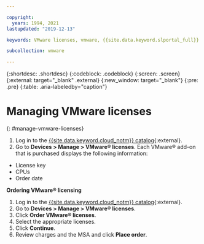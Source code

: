 ```yaml
---

copyright:
  years: 1994, 2021
lastupdated: "2019-12-13"

keywords: VMware licenses, vmware, {{site.data.keyword.slportal_full}}

subcollection: vmware

---
```


{:shortdesc: .shortdesc}
{:codeblock: .codeblock}
{:screen: .screen}
{:external: target="_blank" .external}
{:new_window: target="_blank"}
{:pre: .pre}
{:table: .aria-labeledby="caption"}

# Managing VMware licenses
{: #manage-vmware-licenses}

1. Log in to the [{{site.data.keyword.cloud_notm}} catalog](https://cloud.ibm.com/catalog/){:external}.
2. Go to **Devices > Manage > VMware&reg; licenses**. Each VMware&reg; add-on that is purchased displays the following information:
  * License key
  * CPUs
  * Order date

**Ordering VMware&reg; licensing**
1. Log in to the [{{site.data.keyword.cloud_notm}} catalog](https://cloud.ibm.com/catalog/){:external}.
2. Go to **Devices > Manage > VMware&reg; licenses**.
3. Click **Order VMware&reg; licenses**.
4. Select the appropriate licenses.
5. Click **Continue**.
6. Review charges and the MSA and click **Place order**. 
